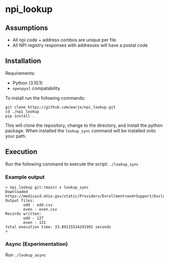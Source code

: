 # npi_lookup

## Assumptions
- All npi code + address combos are unique per file
- All NPI registry responses with addresses will have a postal code

## Installation
Requirements:
- Python (3.10.1)
- `openpyxl` compatability

To install run the following commands:
```
git clone https://github.com/warje/npi_lookup.git
cd ./npi_lookup
pip install .
```

This will clone the repository, change to the directory, and install the python package. When installed the `lookup_sync` command will be installed onto your path.

## Execution
Run the following command to execute the script:
`./lookup_sync`

### Example output
```
> npi_lookup git:(main) ✗ lookup_sync
Downloaded https://medicaid.ohio.gov/static/Providers/Enrollment+and+Support/ExclusionSuspensionList.xlsx
Output files:
        odd - odd.csv
        even - even.csv
Records written:
        odd - 127
        even - 131
total execution time: 33.89115524291992 seconds
>
```

### Async (Experimentation)
Run `./lookup_async`
